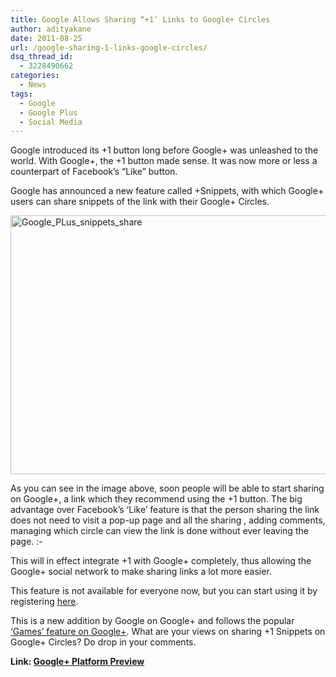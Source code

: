 ```yaml
---
title: Google Allows Sharing “+1″ Links to Google+ Circles
author: adityakane
date: 2011-08-25
url: /google-sharing-1-links-google-circles/
dsq_thread_id:
  - 3228490662
categories:
  - News
tags:
  - Google
  - Google Plus
  - Social Media
---
```

Google introduced its +1 button long before Google+ was unleashed to the world. With Google+, the +1 button made sense. It was now more or less a counterpart of Facebook’s “Like” button.

Google has announced a new feature called +Snippets, with which Google+ users can share snippets of the link with their Google+ Circles.

[<img class="wp-image-51296" style="padding-left: 0px;padding-right: 0px;padding-top: 0px;border: 0px" src="http://cdn.devilsworkshop.org/files/2011/08/Google_PLus_snippets_share_thumb.png" alt="Google_PLus_snippets_share" width="570" height="414" border="0" />][1]

As you can see in the image above, soon people will be able to start sharing on Google+, a link which they recommend using the +1 button. The big advantage over Facebook’s ‘Like’ feature is that the person sharing the link does not need to visit a pop-up page and all the sharing , adding comments, managing which circle can view the link is done without ever leaving the page. <img src="http://devilsworkshop.org/wp-includes/images/smilies/simple-smile.png" alt=":-)" class="wp-smiley" style="height: 1em; max-height: 1em;" />

This will in effect integrate +1 with Google+ completely, thus allowing the Google+ social network to make sharing links a lot more easier.

This feature is not available for everyone now, but you can start using it by registering <a href="http://www.google.com/+/learnmore/platform-preview/" onclick="_gaq.push(['_trackEvent', 'outbound-article', 'http://www.google.com/+/learnmore/platform-preview/', 'here']);" title="Google+ Platform Preview">here</a>.

This is a new addition by Google on Google+ and follows the popular [‘Games’ feature on Google+][2]. What are your views on sharing +1 Snippets on Google+ Circles? Do drop in your comments.

**Link: <a href="http://www.google.com/+/learnmore/platform-preview/" onclick="_gaq.push(['_trackEvent', 'outbound-article', 'http://www.google.com/+/learnmore/platform-preview/', 'Google+ Platform Preview']);" >Google+ Platform Preview</a>**

 [1]: http://cdn.devilsworkshop.org/files/2011/08/Google_PLus_snippets_share.png
 [2]: http://devilsworkshop.org/angry-birds-flying-google/

